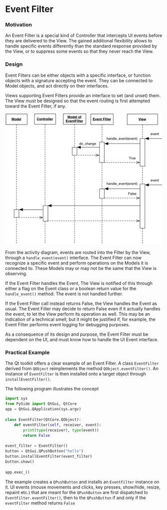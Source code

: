 # Event Filter

### Motivation

An Event Filter is a special kind of Controller that intercepts UI events 
before they are delivered to the View. The gained additional flexibility
allows to handle specific events differently than the standard response
provided by the View, or to suppress some events so that they never reach
the View.

### Design

Event Filters can be either objects with a specific interface, or function objects 
with a signature accepting the event. They can be connected to Model objects, and 
act directly on their interfaces.

Views supporting Event Filters provide an interface to set (and unset) them. The View
must be designed so that the event routing is first attempted toward the Event Filter, 
if any.

<p align="center">
    <img src="images/event_filter/event_filter.png">
</p>

From the activity diagram, events are routed into the Filter by the View, through a `handle_event(event)` interface.
The Event Filter can now recognize a specific event and perform operations on the
Models it is connected to. These Models may or may not be the same that the View is 
observing.

If the Event Filter handles the Event, 
The View is notified of this through either a flag on the Event class or a boolean 
return value for the `handle_event()` method. The event is not handled further.

If the Event Filter call instead returns False, the View handles the Event as usual.
The Event Filter may decide to return False even if it actually handles the event, to 
let the View perform its operation as well. This may be an indication of a technical smell,
but it might be justified if, for example, the Event Filter performs event logging for debugging purposes.

As a consequence of its design and purpose, the Event Filter must be dependent on
the UI, and must know how to handle the UI Event interface. 

### Practical Example

The Qt toolkit offers a clear example of an Event Filter. A class `EventFilter` 
derived from `QObject` reimplements the method `QObject.eventFilter()`. 
An instance of `EventFilter` is then installed onto a target object through `installEventFilter()`. 

The following program illustrates the concept

```python
import sys
from PySide import QtGui, QtCore
app = QtGui.QApplication(sys.argv)

class EventFilter(QtCore.QObject):
    def eventFilter(self, receiver, event):
        print(type(receiver), type(event))
        return False
        
event_filter = EventFilter()
button = QtGui.QPushButton("hello")
button.installEventFilter(event_filter)
button.show()

app.exec_()
```

The example creates a `QPushButton` and installs an `EventFilter` instance on it.
UI events (mouse movements and clicks, key presses, show/hide, resize, repaint etc.)
that are meant for the `QPushButton` are first dispatched to `EventFilter.eventFilter()`,
then to the `QPushButton` if and only if the `eventFilter` method returns `False`